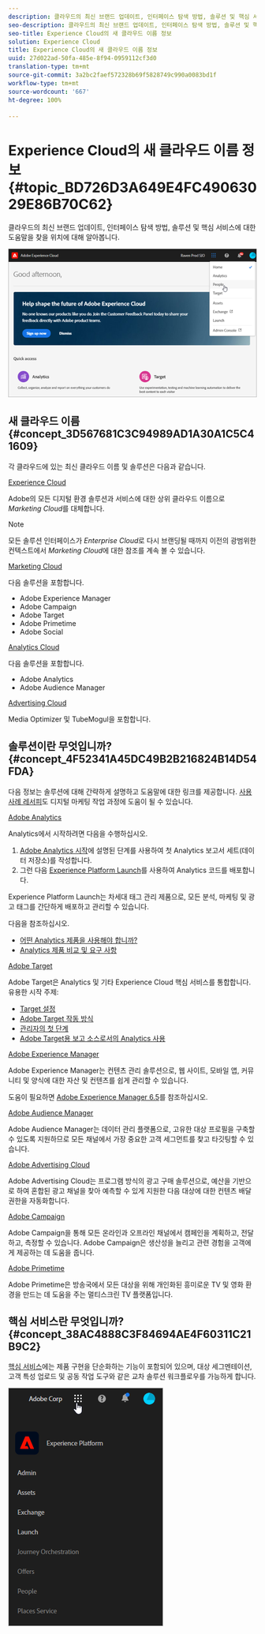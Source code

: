 ```yaml
---
description: 클라우드의 최신 브랜드 업데이트, 인터페이스 탐색 방법, 솔루션 및 핵심 서비스에 대한 도움말을 찾을 위치에 대해 알아봅니다.
seo-description: 클라우드의 최신 브랜드 업데이트, 인터페이스 탐색 방법, 솔루션 및 핵심 서비스에 대한 도움말을 찾을 위치에 대해 알아봅니다.
seo-title: Experience Cloud의 새 클라우드 이름 정보
solution: Experience Cloud
title: Experience Cloud의 새 클라우드 이름 정보
uuid: 27d022ad-50fa-485e-8f94-0959112cf3d0
translation-type: tm+mt
source-git-commit: 3a2bc2faef572328b69f5828749c990a0083bd1f
workflow-type: tm+mt
source-wordcount: '667'
ht-degree: 100%

---
```



# Experience Cloud의 새 클라우드 이름 정보 {#topic_BD726D3A649E4FC49063029E86B70C62}

클라우드의 최신 브랜드 업데이트, 인터페이스 탐색 방법, 솔루션 및 핵심 서비스에 대한 도움말을 찾을 위치에 대해 알아봅니다.

![](assets/cloud-pulldown.png)

## 새 클라우드 이름 {#concept_3D567681C3C94989AD1A30A1C5C41609}

각 클라우드에 있는 최신 클라우드 이름 및 솔루션은 다음과 같습니다.

[Experience Cloud](https://www.adobe.com/experience-cloud.html?promoid=FZPQZ2HS&amp;mv=other)

Adobe의 모든 디지털 환경 솔루션과 서비스에 대한 상위 클라우드 이름으로 *Marketing Cloud*&#x200B;를 대체합니다.

>[!NOTE]
>
>모든 솔루션 인터페이스가 *Enterprise Cloud*&#x200B;로 다시 브랜딩될 때까지 이전의 광범위한 컨텍스트에서 *Marketing Cloud*&#x200B;에 대한 참조를 계속 볼 수 있습니다.

[Marketing Cloud](https://www.adobe.com/kr/marketing-cloud.html)

다음 솔루션을 포함합니다.

* Adobe Experience Manager
* Adobe Campaign
* Adobe Target
* Adobe Primetime
* Adobe Social

[Analytics Cloud](https://www.adobe.com/data-analytics-cloud.html)

다음 솔루션을 포함합니다.

* Adobe Analytics
* Adobe Audience Manager

[Advertising Cloud](https://www.adobe.com/advertising-cloud.html)

Media Optimizer 및 TubeMogul을 포함합니다.

## 솔루션이란 무엇입니까? {#concept_4F52341A45DC49B2B216824B14D54FDA}

다음 정보는 솔루션에 대해 간략하게 설명하고 도움말에 대한 링크를 제공합니다. [사용 사례 레서피](https://helpx.adobe.com/kr/marketing-cloud/how-to/use-cases.html)도 디지털 마케팅 작업 과정에 도움이 될 수 있습니다.

[Adobe Analytics](https://docs.adobe.com/content/help/ko-KR/analytics/landing/home.html)

Analytics에서 시작하려면 다음을 수행하십시오.

1. [Adobe Analytics 시작](https://docs.adobe.com/content/help/ko-KR/analytics/analyze/analysis-workspace/home.html)에 설명된 단계를 사용하여 첫 Analytics 보고서 세트(데이터 저장소)를 작성합니다.
1. 그런 다음 [Experience Platform Launch](https://docs.adobe.com/content/help/ko-KR/launch/using/intro/get-started/quick-start.html)를 사용하여 Analytics 코드를 배포합니다.

Experience Platform Launch는 차세대 태그 관리 제품으로, 모든 분석, 마케팅 및 광고 태그를 간단하게 배포하고 관리할 수 있습니다.

다음을 참조하십시오.

* [어떤 Analytics 제품을 사용해야 합니까?](https://docs.adobe.com/content/help/ko-KR/analytics/admin/admin-overview/which-analytics-tool.html)
* [Analytics 제품 비교 및 요구 사항](https://docs.adobe.com/content/help/ko-KR/analytics/admin/admin-overview/analytics-product-comparison.html)

[Adobe Target](https://docs.adobe.com/content/help/ko-KR/target/using/target-home.html)

Adobe Target은 Analytics 및 기타 Experience Cloud 핵심 서비스를 통합합니다. 유용한 시작 주제:

* [Target 설정](https://docs.adobe.com/content/help/ko-KR/target/using/administer/administrating-target.html)
* [Adobe Target 작동 방식](https://docs.adobe.com/content/help/ko-KR/target/using/introduction/how-target-works.html)
* [관리자의 첫 단계](https://docs.adobe.com/content/help/ko-KR/target/using/administer/start-target.html)
* [Adobe Target용 보고 소스로서의 Analytics 사용](https://docs.adobe.com/content/help/ko-KR/target/using/integrate/a4t/a4t.html)

[Adobe Experience Manager](https://helpx.adobe.com/kr/support/experience-manager/6-5.html)

Adobe Experience Manager는 컨텐츠 관리 솔루션으로, 웹 사이트, 모바일 앱, 커뮤니티 및 양식에 대한 자산 및 컨텐츠를 쉽게 관리할 수 있습니다.

도움이 필요하면 [Adobe Experience Manager 6.5](https://helpx.adobe.com/kr/support/experience-manager/6-5.html)를 참조하십시오.

[Adobe Audience Manager](https://docs.adobe.com/content/help/ko-KR/audience-manager/user-guide/aam-home.html)

Adobe Audience Manager는 데이터 관리 플랫폼으로, 고유한 대상 프로필을 구축할 수 있도록 지원하므로 모든 채널에서 가장 중요한 고객 세그먼트를 찾고 타깃팅할 수 있습니다.

[Adobe Advertising Cloud](https://docs.adobe.com/content/help/ko-KR/release-notes/experience-cloud/current.html#adcloud)

Adobe Advertising Cloud는 프로그램 방식의 광고 구매 솔루션으로, 예산을 기반으로 하여 혼합된 광고 채널을 찾아 예측할 수 있게 지원한 다음 대상에 대한 컨텐츠 배달 권한을 자동화합니다.

[Adobe Campaign](https://docs.adobe.com/content/help/ko-KR/campaign-standard/using/getting-started/about-adobe-campaign/campaign-orchestration.html)

Adobe Campaign을 통해 모든 온라인과 오프라인 채널에서 캠페인을 계획하고, 전달하고, 측정할 수 있습니다. Adobe Campaign은 생산성을 늘리고 관련 경험을 고객에게 제공하는 데 도움을 줍니다.

[Adobe Primetime](https://help.adobe.com/ko_KR/primetime/)

Adobe Primetime은 방송국에서 모든 대상을 위해 개인화된 흥미로운 TV 및 영화 환경을 만드는 데 도움을 주는 멀티스크린 TV 플랫폼입니다.

## 핵심 서비스란 무엇입니까? {#concept_38AC4888C3F84694AE4F60311C21B9C2}

[핵심 서비스](https://docs.adobe.com/content/help/ko-KR/core-services/interface/about-core-services/core-services-landing.html)에는 제품 구현을 단순화하는 기능이 포함되어 있으며, 대상 세그멘테이션, 고객 특성 업로드 및 공동 작업 도구와 같은 교차 솔루션 워크플로우를 가능하게 합니다.

![](assets/core-services.png)

